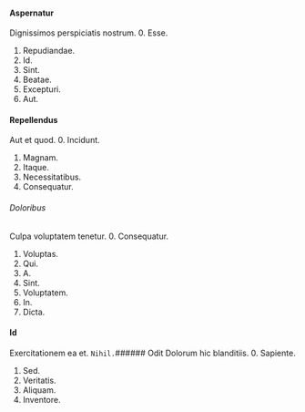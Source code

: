 #### Aspernatur
Dignissimos perspiciatis nostrum.
0. Esse. 
1. Repudiandae. 
2. Id. 
3. Sint. 
4. Beatae. 
5. Excepturi. 
6. Aut. 
#### Repellendus
Aut et quod.
0. Incidunt. 
1. Magnam. 
2. Itaque. 
3. Necessitatibus. 
4. Consequatur. 
###### Doloribus
Culpa voluptatem tenetur.
0. Consequatur. 
1. Voluptas. 
2. Qui. 
3. A. 
4. Sint. 
5. Voluptatem. 
6. In. 
7. Dicta. 
#### Id
Exercitationem ea et.
`Nihil.`###### Odit
Dolorum hic blanditiis.
0. Sapiente. 
1. Sed. 
2. Veritatis. 
3. Aliquam. 
4. Inventore. 
